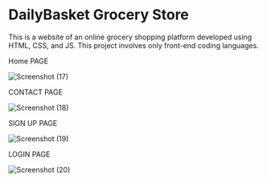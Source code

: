 # DailyBasket Grocery Store

This is a website of an online grocery shopping platform developed using HTML, CSS, and JS. This project involves only front-end coding languages.

Home PAGE

![Screenshot (17)](https://github.com/user-attachments/assets/4d0cb11d-8da0-4b69-8a1e-e8007916446a)

CONTACT PAGE

![Screenshot (18)](https://github.com/user-attachments/assets/334ba83d-868f-4144-80a2-9f26e3b773b3)

SIGN UP PAGE

![Screenshot (19)](https://github.com/user-attachments/assets/109bdbb5-d96b-4570-971a-4eff4aa8eaa2)

LOGIN PAGE

![Screenshot (20)](https://github.com/user-attachments/assets/7a414627-66a0-48ae-86f8-e76476794cf0)

